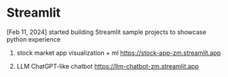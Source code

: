 # Streamlit
[Feb 11, 2024] started building Streamlit sample projects to showcase python experience

1) stock market app visualization + ml
https://stock-app-zm.streamlit.app

2) LLM ChatGPT-like chatbot
https://llm-chatbot-zm.streamlit.app
